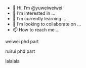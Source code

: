 - 👋 Hi, I’m @yuweiweiwei
- 👀 I’m interested in ...
- 🌱 I’m currently learning ...
- 💞️ I’m looking to collaborate on ...
- 📫 How to reach me ...

<!---
yuweiweiwei/yuweiweiwei is a ✨ special ✨ repository because its `README.md` (this file) appears on your GitHub profile.
You can click the Preview link to take a look at your changes.
--->
weiwei phd part








ruirui phd part


lalalala


